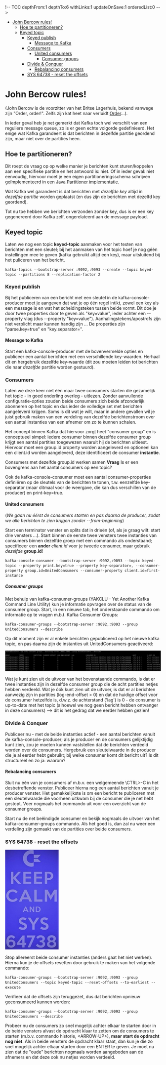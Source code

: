 !-- TOC depthFrom:1 depthTo:6 withLinks:1 updateOnSave:1 orderedList:0 -->

- [John Bercow rules!](#john-bercow-rules)
	- [Hoe te partitioneren?](#hoe-te-partitioneren)
	- [Keyed topic](#keyed-topic)
		- [Keyed publish](#keyed-publish)
			- [Message to Kafka](#message-to-kafka)
		- [Consumers](#consumers)
			- [United consumers](#united-consumers)
				- [Consumer groups](#consumer-groups)
		- [Divide & Conquer](#divide-conquer)
			- [Rebalancing consumers](#rebalancing-consumers)
		- [SYS 64738 - reset the offsets](#sys-64738-reset-the-offsets)

<!-- /TOC -->
# John Bercow rules!
(John Bercow is de voorzitter van het Britse Lagerhuis, bekend vanwege zijn "Order, order!". Zelfs zijn kat heet naar verluidt [Order](https://nos.nl/artikel/2267757-lagerhuis-voorzitter-nu-zelf-beroemdheid-zelfs-zijn-kat-heet-order.html)...).

In ieder geval heb je net gemerkt dat Kafka toch wel verschilt van een reguliere message queue, zo is er geen echte volgorde gedefinieerd.
Het enige wat Kafka garandeert is dat berichten in dezelfde partitie geordend zijn, maar niet over de partities heen.

## Hoe te partitioneren?
Dit roept de vraag op op welke manier je berichten kunt sturen/koppelen aan een specifieke partitie en het antwoord is: niet.
Of in ieder geval: niet eenvoudig, hiervoor moet je een eigen partitioneringsschema schrijven geïmplementeerd in een [Java Partitioner implementatie](https://kafka.apache.org/23/javadoc/org/apache/kafka/clients/producer/Partitioner.html).

Wat Kafka wel garandeert is dat berichten met _dezelfde key_ altijd in _dezelfde partitie_ worden geplaatst (en dus zijn de berichten met dezelfd key geordend).

Tot nu toe hebben we berichten  verzonden zonder key, dus is er een key gegenereerd door Kafka zelf, ongerelateerd aan de message payload.

## Keyed topic
Laten we nog een topic **keyed-topic** aanmaken voor het testen van berichten met een sleutel; bij het aanmaken van het topic hoef je nog géén instellingen mee te geven (kafka gebruikt altijd een key), maar uitsluitend bij het puliceren van het bericht.
```
kafka-topics --bootstrap-server :9092,:9093 --create --topic keyed-topic --partitions 8 --replication-factor 2
```

### Keyed publish
Bij het publiceren van een bericht met een sleutel in de kafka-console-producer moet je aangeven dat wat je op één regel intikt, zowel een key als een message is en wat het scheidingsteken tussen beide vormt. Dit doe je door twee properties door te geven als "key=value", ieder achter een --property vlag (dus --property "key=value"). Aanhalingstekens/apostrofs zijn niet verplicht maar kunnen handig zijn ...
De properties zijn "parse.key=true" en "key.separator=<jouw-key-separator-hier>".

#### Message to Kafka
Start een kafka-console-producer met de  bovenvermelde opties en publiceer een aantal berichten met een verschillende key-waarden.
Herhaal dit en hergebruik dezelfde key-waarde (dit zou moeten leiden tot berichten die naar _dezelfde_ partitie worden gestuurd).

### Consumers
Laten we deze keer niet één maar twee consumers starten die gezamelijk het topic - in goed onderling overleg - uitlezen.
Zonder aanvullende configuratie-opties zouden beide consumers zich beide afzonderlijk abonneren op het topic en dus ieder de volledige set met berichten aangeleverd krijgen. Soms is dit wat je wilt, maar in andere gevallen wil je juist gebruik maken van een verdeling van dezelfde berichtenstroom over een aantal instanties van een afnemer om zo te kunnen schalen.

Het concept binnen Kafka dat hiervoor zorgt heet "consumer group" en is conceptueel simpel: iedere consumer binnen dezelfde consumer group krijgt een aantal partities toegewezen waaruit hij de berichten uitleest.
Hiervoor moet een group.id property worden aangeleverd en optioneel kan een  client.id worden aangeleverd, deze identificeert de consumer __instantie__.

Consumers met dezelfde group.id werken samen
__Vraag__ Is er een bovengrens aan het aantal consumers op een topic?

Ook de kafka-console-consumer moet een aantal consumer-properties definiëren op de sleutels van de berichten te tonen, t.w. eenzelfde key-separator (maar ditmaal voor de weergave, die kan dus verschillen van de producer) en print-key=true.

#### United consumers
(_We gaan nu éérst de consumers starten en pas daarna de producer, zodat we alle berichten te zien krijgen zonder --from-beginning_)

Start een terminator venster en splits dat in drieën (of, als je graag wilt: start drie vensters ...). Start binnen de eerste twee vensters twee instanties van consumers binnen dezelfde groep met een commando als onderstaand; specificeer een __ander__ *client.id* voor je tweede consumer, maar gebruik *dezelfde* __group.id__!

```
kafka-console-consumer --bootstrap-server :9092,:9093 --topic keyed-topic --property print.key=true --property key-separator=, --consumer-property group.id=UnitedConsumers --consumer-property client.id=first-instance
```

##### Consumer groups
Met behulp van kafka-consumer-groups (YAKCLU - Yet Another Kafka Command Line Utility) kun je informatie opvragen over de status van de consumer group. Start, in een nieuwe tab, het onderstaande commando om informatie op te vragen m.b.t. Kafka Consumer Groups:

```
kafka-consumer-groups --bootstrap-server :9092,:9093 --group UnitedConsumers --describe
```
Op dit moment zijn er al enkele berichten gepubliceerd op het nieuwe kafka topic, en pas daarna zijn de instanties uit UnitedConsumers geactiveerd:

![Consumer Groups](../assets/ConsumerGroups.png)

Wat je kunt zien uit de uitvoer van het bovenstaande commando, is dat er twee instanties zijn in dezelfde consumer group die de acht partities netjes hebben verdeeld. Wat je óók kunt zien uit de uitvoer, is dat er al berichten aanwezig zijn in partities (log-end-offset > 0) en dat de huidige offset voor de consumer hetzelfde is, d.w.z. de achterstand ('lag') is 0 - de consumer is up-to-date met het topic (alhoewel we nog geen bericht hebben ontvanger in deze consumers) --> dit is het gedrag dat we eerder hebben gezien!

### Divide & Conquer
Publiceer nu - met de beide instanties actief - een aantal berichten vanuit de kafka-console-producer; als je producer en de consumers gelijktijdig kunt zien, zou je moeten kunnen vaststellen dat de berichten verdeeld worden over de consumers.
Hergebruik een sleutelwaarde in de producer die je al eerder hebt gebruikt; bij welke consumer komt dit bericht uit? Is dit structureel en zo ja: waarom?

#### Rebalancing consumers
Sluit nu één van je consumers af m.b.v. een welgemeende \CTRL\>-C in het desbetreffende venster. Publiceer hierna nog een aantal berichten vanuit je producer venster. Het gemakkelijkste is om een bericht te publiceren met een sleutelwaarde die voorheen uitkwam bij de consumer die je net hebt gestopt.
Voer nogmaals het commando uit voor een overzicht van de consumer groups.

Start nu de net beëindigde consumer en bekijk nogmaals de uitvoer van het kafka-consumer-groups commando. Als het goed is, dan zal nu weer een verdeling zijn gemaakt van de partities over beide consumers.

### SYS 64738 - reset the offsets
![Reset](../assets/sys64738.jpg)

Stop allereerst beide consumer instanties (anders gaat het niet werken). Hierna kun je de offsets resetten door gebruik te maken van het volgende commando:

```
kafka-consumer-groups --bootstrap-server :9092,:9093 --group UnitedConsumers --topic keyed-topic --reset-offsets --to-earliest --execute
```
Verifieer dat de offsets zijn teruggezet, dus dat berichten opnieuw geconsumeerd kunnen worden:
```
kafka-consumer-groups --bootstrap-server :9092,:9093 --group UnitedConsumers --describe
```

Probeer nu de consumers zo snel mogelijk achter elkaar te starten door in de beide vensters alvast de opdracht klaar te zetten om de consumers te starten (m.b.v. commando historie, \<ARROW-UP\>), **maar start de opdracht nog niet**. Als in beide vensters de opdracht klaar staat, dan kun je die zo snel mogelijk achter elkaar starten door een ENTER te geven.
Je moet nu zien dat de "oude" berichten nogmaals worden aangeboden aan de afnemers en dat deze ook nu netjes worden verdeeld.
